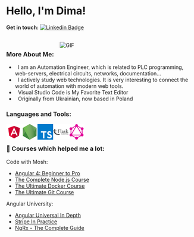 # Hello, I'm Dima! 


**Get in touch:**
[![Linkedin Badge](https://img.shields.io/badge/LinkedIn-0077B5?style=for-the-badge&logo=linkedin&logoColor=white)](https://www.linkedin.com/in/dmytro-poputnikov-056b44134/)

<br/>


<img align="right" alt="GIF" src="https://media.giphy.com/media/yYSSBtDgbbRzq/giphy.gif" width="360px"/>
  
###  More About Me:


-  &nbsp; I am an Automation Engineer, which is related to PLC programming, web-servers, electrical circuits, networks, documentation... 
-  &nbsp; I actively study web technologies. It is very interesting to connect the world of automation with modern web tools.
-  &nbsp; Visual Studio Code is My Favorite Text Editor
-  &nbsp; Originally from Ukrainian, now based in Poland


###  Languages and Tools:


<a href="https://angular.io/" target="_blank"> <img align="left" src="https://raw.githubusercontent.com/github/explore/80688e429a7d4ef2fca1e82350fe8e3517d3494d/topics/angular/angular.png" alt="firebase" height ="42px"/> </a>
<a href="https://nodejs.org" target="_blank"><img align="left" alt="Node.js" height ="42px" src="https://raw.githubusercontent.com/github/explore/80688e429a7d4ef2fca1e82350fe8e3517d3494d/topics/nodejs/nodejs.png"></a>
<a href="https://www.typescriptlang.org/" target="_blank"><img align="left" alt="Typescirpt" height ="42px" src="https://raw.githubusercontent.com/github/explore/80688e429a7d4ef2fca1e82350fe8e3517d3494d/topics/typescript/typescript.png" height='42px'></a>
<a href="https://flask.palletsprojects.com/en/2.0.x/" target="_blank"><img align="left" alt="Flask" height ="42px" src="https://raw.githubusercontent.com/github/explore/80688e429a7d4ef2fca1e82350fe8e3517d3494d/topics/flask/flask.png" height='42px'></a>
<img align="left" alt="GraphQL" width="42px" src="https://raw.githubusercontent.com/github/explore/80688e429a7d4ef2fca1e82350fe8e3517d3494d/topics/graphql/graphql.png" />

<br/>
<br/>

### 💬 Courses which helped me a lot:

Code with Mosh:
- [Angular 4: Beginner to Pro](https://codewithmosh.com/courses/enrolled/206545)
- [The Complete Node.js Course](https://codewithmosh.com/courses/enrolled/293204)
- [The Ultimate Docker Course](https://codewithmosh.com/courses/enrolled/1359863)
- [The Ultimate Git Course](https://codewithmosh.com/courses/enrolled/1120640)

Angular University:
- [Angular Universal In Depth](https://www.udemy.com/course/angular-universal-course/learn/lecture/21882918?start=615#overview)
- [Stripe In Practice](https://www.udemy.com/course/stripe-course/learn/lecture/17691874?start=0#overview)
- [NgRx - The Complete Guide](https://www.udemy.com/course/ngrx-course/learn/lecture/15404022?start=0#overview)






